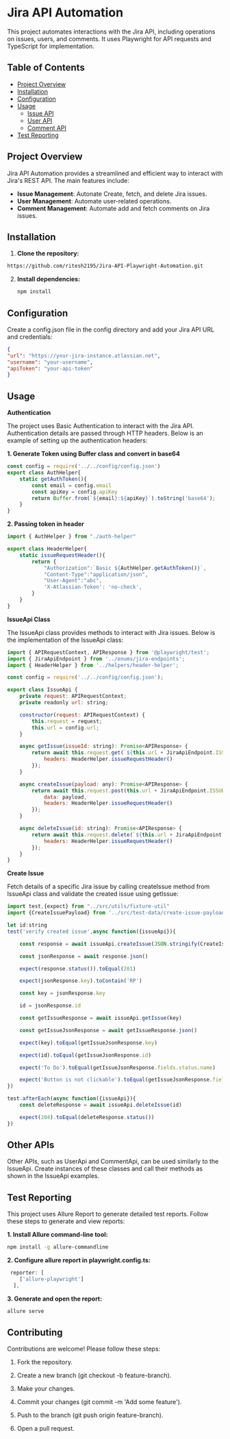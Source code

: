 # Jira API Automation

This project automates interactions with the Jira API, including operations on issues, users, and comments. It uses Playwright for API requests and TypeScript for implementation.

## Table of Contents
- [Project Overview](#project-overview)
- [Installation](#installation)
- [Configuration](#configuration)
- [Usage](#usage)
  - [Issue API](#issue-api)
  - [User API](#user-api)
  - [Comment API](#comment-api)
- [Test Reporting](#test-reporting)
## Project Overview
Jira API Automation provides a streamlined and efficient way to interact with Jira's REST API. The main features include:

- **Issue Management**: Autonate Create, fetch, and delete Jira issues.
- **User Management**: Automate user-related operations.
- **Comment Management**: Automate add and fetch comments on Jira issues.
## Installation
1. **Clone the repository:**
```bash
https://github.com/ritesh2195/Jira-API-Playwright-Automation.git
```
2. **Install dependencies:**

   ```bash
   npm install
## Configuration
  Create a config.json file in the config directory and add your Jira API URL and credentials:
  ```json
{
  "url": "https://your-jira-instance.atlassian.net",
  "username": "your-username",
  "apiToken": "your-api-token"
}
```
## Usage
**Authentication**

The project uses Basic Authentication to interact with the Jira API. Authentication details are passed through HTTP headers. Below is an example of setting up the authentication headers:

**1. Generate Token using Buffer class and convert in base64**
```javascript
const config = require('../../config/config.json')
export class AuthHelper{
    static getAuthToken(){
        const email = config.email
        const apiKey = config.apiKey
        return Buffer.from(`${email}:${apiKey}`).toString('base64');
    }
}
```
**2. Passing token in header**
```javascript
import { AuthHelper } from "./auth-helper"

export class HeaderHelper{
    static issueRequestHeader(){
        return {
            "Authorization":`Basic ${AuthHelper.getAuthToken()}`,
            "Content-Type":"application/json",
            "User-Agent":"abc",
            'X-Atlassian-Token': 'no-check',
        }
    }
}
```
**IssueApi Class**

The IssueApi class provides methods to interact with Jira issues. Below is the implementation of the IssueApi class:
```javascript
import { APIRequestContext, APIResponse } from '@playwright/test';
import { JiraApiEndpoint } from '../enums/jira-endpoints';
import { HeaderHelper } from '../helpers/header-helper';

const config = require('../../config/config.json');

export class IssueApi {
    private request: APIRequestContext;
    private readonly url: string;

    constructor(request: APIRequestContext) {
        this.request = request;
        this.url = config.url;
    }

    async getIssue(issueId: string): Promise<APIResponse> {
        return await this.request.get(`${this.url + JiraApiEndpoint.ISSUE}/${issueId}`, {
            headers: HeaderHelper.issueRequestHeader()
        });
    }

    async createIssue(payload: any): Promise<APIResponse> {
        return await this.request.post(this.url + JiraApiEndpoint.ISSUE, {
            data: payload,
            headers: HeaderHelper.issueRequestHeader()
        });
    }

    async deleteIssue(id: string): Promise<APIResponse> {
        return await this.request.delete(`${this.url + JiraApiEndpoint.ISSUE}/${id}`, {
            headers: HeaderHelper.issueRequestHeader()
        });
    }
}

```
**Create Issue**

Fetch details of a specific Jira issue by calling createIssue method from IssueApi class and validate the created issue using getIssue:
```javascript
import test,{expect} from "../src/utils/fixture-util"
import {CreateIssuePayload} from '../src/test-data/create-issue-payload'

let id:string
test('verify created issue',async function({issueApi}){

    const response = await issueApi.createIssue(JSON.stringify(CreateIssuePayload.createBugPayload()))

    const jsonResponse = await response.json()

    expect(response.status()).toEqual(201)

    expect(jsonResponse.key).toContain('RP')

    const key = jsonResponse.key

    id = jsonResponse.id

    const getIssueResponse = await issueApi.getIssue(key)

    const getIssueJsonResponse = await getIssueResponse.json()

    expect(key).toEqual(getIssueJsonResponse.key)

    expect(id).toEqual(getIssueJsonResponse.id)

    expect('To Do').toEqual(getIssueJsonResponse.fields.status.name)

    expect('Button is not clickable').toEqual(getIssueJsonResponse.fields.summary)
})

test.afterEach(async function({issueApi}){
    const deleteResponse = await issueApi.deleteIssue(id)

    expect(204).toEqual(deleteResponse.status())
})
```
## Other APIs
Other APIs, such as UserApi and CommentApi, can be used similarly to the IssueApi. Create instances of these classes and call their methods as shown in the IssueApi examples.
## Test Reporting
This project uses Allure Report to generate detailed test reports. Follow these steps to generate and view reports:

**1. Install Allure command-line tool:**
```bash
npm install -g allure-commandline
``` 
**2. Configure allure report in playwright.config.ts:**
```javascript
 reporter: [
    ['allure-playwright']
  ],
```
**3. Generate and open the report:**
```bash
allure serve
```
## Contributing

Contributions are welcome! Please follow these steps:

1. Fork the repository.

2. Create a new branch (git checkout -b feature-branch).

3. Make your changes.

4. Commit your changes (git commit -m 'Add some feature').

5. Push to the branch (git push origin feature-branch).

6. Open a pull request.
